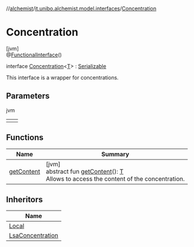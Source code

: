 //[alchemist](../../../index.md)/[it.unibo.alchemist.model.interfaces](../index.md)/[Concentration](index.md)

# Concentration

[jvm]\
@[FunctionalInterface](https://docs.oracle.com/javase/8/docs/api/java/lang/FunctionalInterface.html)()

interface [Concentration](index.md)<[T](index.md)> : [Serializable](https://docs.oracle.com/javase/8/docs/api/java/io/Serializable.html)

This interface is a wrapper for concentrations.

## Parameters

jvm

| | |
|---|---|
| <T> |  |

## Functions

| Name | Summary |
|---|---|
| [getContent](get-content.md) | [jvm]<br>abstract fun [getContent](get-content.md)(): [T](../../it.unibo.alchemist.boundary.interfaces/-output-monitor/index.md)<br>Allows to access the content of the concentration. |

## Inheritors

| Name |
|---|
| [Local](../../it.unibo.alchemist.model.implementations.concentrations/-local/index.md) |
| [LsaConcentration](../../it.unibo.alchemist.model.implementations.concentrations/-lsa-concentration/index.md) |
